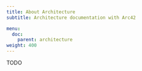 ```yaml
---
title: About Architecture
subtitle: Architecture documentation with Arc42

menu:
  doc:
    parent: architecture
weight: 400
---
```


TODO
